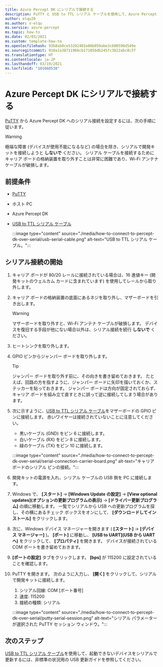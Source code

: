 ```yaml
---
title: Azure Percept DK にシリアルで接続する
description: PuTTY と USB to TTL シリアル ケーブルを使用して、Azure Percept DK へのシリアル接続を設定する方法について説明します
author: elqu20
ms.author: v-elqu
ms.service: azure-percept
ms.topic: how-to
ms.date: 02/03/2021
ms.custom: template-how-to
ms.openlocfilehash: 93b8ab0ce53202402e86b059abe3c600590d549e
ms.sourcegitcommit: 910a1a38711966cb171050db245fc3b22abc8c5f
ms.translationtype: HT
ms.contentlocale: ja-JP
ms.lasthandoff: 03/19/2021
ms.locfileid: "101660538"
---
```

# <a name="connect-to-your-azure-percept-dk-over-serial"></a>Azure Percept DK にシリアルで接続する

[PuTTY](https://www.chiark.greenend.org.uk/~sgtatham/putty/latest.html) から Azure Percept DK へのシリアル接続を設定するには、次の手順に従います。

> [!WARNING]
> 極端な障害 (デバイスが使用不能になるなど) の場合を除き、シリアルで開発キットを接続しようと **しないで** ください。 シリアル ケーブルを接続するためにキャリア ボードの格納装置を取り外すことは非常に困難であり、Wi-Fi アンテナ ケーブルが破損します。

## <a name="prerequisites"></a>前提条件

- [PuTTY](https://www.chiark.greenend.org.uk/~sgtatham/putty/latest.html)
- ホスト PC
- Azure Percept DK
- [USB to TTL シリアル ケーブル](https://www.adafruit.com/product/954)

    :::image type="content" source="./media/how-to-connect-to-percept-dk-over-serial/usb-serial-cable.png" alt-text="USB to TTL シリアル ケーブル。":::

## <a name="initiate-the-serial-connection"></a>シリアル接続の開始

1. キャリア ボードが 80/20 レールに接続されている場合は、16 進値キー (開発キットのウェルカム カードに含まれています) を使用してレールから取り外します。

1. キャリア ボードの格納装置の底面にあるネジを取り外し、マザーボードを引き出します。

    > [!WARNING]
    > マザーボードを取り外すと、Wi-Fi アンテナ ケーブルが破損します。 デバイスを復旧する手段が他にない場合以外は、シリアル接続を続行 **しないで** ください。

1. ヒートシンクを取り外します。

1. GPIO ピンからジャンパー ボードを取り外します。

    > [!TIP]
    > ジャンパー ボードを取り外す前に、その向きを書き留めておきます。 たとえば、回路の方を指すように、ジャンパー ボードに矢印を描いておくか、ステッカーを貼っておきます。 ジャンパー ボードは方向が固定されておらず、キャリア ボードを組み立て直すときに誤って逆に接続してしまう場合があります。

1. 次に示すように、[USB to TTL シリアル ケーブル](https://www.adafruit.com/product/954)をマザーボードの GPIO ピンに接続します。 赤いワイヤーは接続されていないことに注意してください。

    - 黒いケーブル (GND) をピン 6 に接続します。
    - 白いケーブル (RX) をピン 8 に接続します。
    - 緑のケーブル (TX) をピン 10 に接続します。

    :::image type="content" source="./media/how-to-connect-to-percept-dk-over-serial/serial-connection-carrier-board.png" alt-text="キャリア ボードのシリアル ピンの接続。":::

1. 開発キットの電源を入れ、シリアル ケーブルの USB 側を PC に接続します。

1. Windows で、 **[スタート]**  ->  **[Windows Update の設定]**  ->  **[View optional updates]\(オプションの更新プログラムの表示\)**  ->  **[ドライバー更新プログラム]** の順に移動します。 一覧でシリアルから USB への更新プログラムを探し、その横にあるチェック ボックスをオンにして、 **[ダウンロードしてインストール]** をクリックします。  

1. 次に、Windows デバイス マネージャーを開きます ( **[スタート]**  ->  **[デバイス マネージャー]** )。 **[ポート]** に移動し、 **[USB to UART]\(USB から UART へ\)** をクリックして、 **[プロパティ]** を開きます。 デバイスが接続されている COM ポートを書き留めておきます。

1. **[ポートの設定]** タブをクリックします。 **[bps]** が 115200 に設定されていることを確認します。

1. PuTTY を開きます。 次のように入力し、 **[開く]** をクリックして、シリアルで開発キットに接続します。

    1. シリアル回線: COM [ポート番号]
    1. 速度: 115200
    1. 接続の種類: シリアル

    :::image type="content" source="./media/how-to-connect-to-percept-dk-over-serial/putty-serial-session.png" alt-text="シリアル パラメーターが選択された PuTTY セッション ウィンドウ。":::

## <a name="next-steps"></a>次のステップ

[USB to TTL シリアル ケーブル](https://www.adafruit.com/product/954)を使用して、起動できないデバイスをシリアルで更新するには、非標準の状況用の USB 更新ガイドを参照してください。

[comment]: # (使用可能な場合は、USB 更新ガイドへのリンクを追加します。)